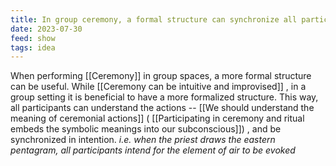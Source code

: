 ```yaml
---
title: In group ceremony, a formal structure can synchronize all participants
date: 2023-07-30
feed: show
tags: idea
---
```


When performing [[Ceremony]] in group spaces, a more formal structure can be useful. While [[Ceremony can be intuitive and improvised]] , in a group setting it is beneficial to have a more formalized structure. This way, all participants can understand the actions -- [[We should understand the meaning of ceremonial actions]] ( [[Participating in ceremony and ritual embeds the symbolic meanings into our subconscious]]) , and be synchronized in intention. *i.e. when the priest draws the eastern pentagram, all participants intend for the element of air to be evoked*




